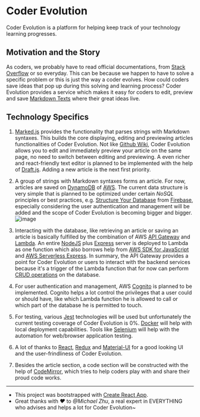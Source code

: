 # Coder Evolution

Coder Evolution is a platform for helping keep track of your technology learning progresses.

## Motivation and the Story

As coders, we probably have to read official documentations, from [Stack Overflow](https://stackoverflow.com/) or so everyday. This can be because we happen to have to solve a specific problem or this is just the way a coder evolves. How could coders save ideas that pop up during this solving and learning process? Coder Evolution provides a service which makes it easy for coders to edit, preview and save [Markdown Texts](https://www.markdownguide.org/) where their great ideas live.

## Technology Specifics

1. [Marked.js](https://marked.js.org) provides the functionality that parses strings with Markdown syntaxes. This builds the core displaying, editing and previewing articles functionalities of Coder Evolution. Not like [Github Wiki](https://help.github.com/en/github/building-a-strong-community/documenting-your-project-with-wikis), Coder Evolution allows you to edit and immediately preview your article on the same page, no need to switch between editing and previewing. A even richer and react-friendly text editor is planned to be implemented with the help of [Draft.js](https://draftjs.org/). Adding a new article is the next first priority.

2. A group of strings with Markdown syntaxes forms an article. For now, articles are saved on [DynamoDB](https://aws.amazon.com/dynamodb/) of [AWS](https://aws.amazon.com). The current data structure is very simple that is planned to be optimized under certain *NoSQL* principles or best practices, e.g. [Structure Your Database](https://firebase.google.com/docs/database/ios/structure-data) from [Firebase](https://firebase.google.com), especially considering the user authentication and management will be added and the scope of Coder Evolution is becoming bigger and bigger.
![image](https://user-images.githubusercontent.com/23125256/71946087-bd461980-3203-11ea-90e8-b1326b6b8ff9.png)

3. Interacting with the database, like retrieving an article or saving an article is basically fulfilled by the combination of AWS [API Gateway](https://aws.amazon.com/api-gateway/) and [Lambda](https://aws.amazon.com/lambda/). An entire [NodeJS](https://nodejs.org) plus [Express](https://expressjs.com/) server is deployed to Lambda as one function which also borrows help from [AWS SDK for JavaScript](https://www.npmjs.com/package/aws-sdk) and [AWS Serverless Express](https://www.npmjs.com/package/aws-serverless-express). In summary, the API Gateway provides a point for Coder Evolution or users to interact with the backend services because it's a trigger of the Lambda function that for now can perform [CRUD operations](https://en.wikipedia.org/wiki/Create,_read,_update_and_delete) on the database.

4. For user authentication and management, AWS [Cognito](https://aws.amazon.com/cognito/) is planned to be implemented. Cognito helps a lot control the privileges that a user could or should have, like which Lambda function he is allowed to call or which part of the database he is permitted to touch.

5. For testing, various [Jest](https://jestjs.io/) technologies will be used but unfortunately the current testing coverage of Coder Evolution is 0%. [Docker](https://www.docker.com/) will help with local deployment capabilities. Tools like [Selenium](https://selenium.dev/) will help with the automation for web/browser application testing.

6. A lot of thanks to [React](https://reactjs.org/), [Redux](https://redux.js.org/) and [Material-UI](https://material-ui.com/) for a good looking UI and the user-frindliness of Coder Evolution.

7. Besides the article section, a code section will be constructed with the help of [CodeMirror](https://codemirror.net/), which tries to help coders play with and share their proud code works.

---

- This project was bootstrapped with [Create React App](https://github.com/facebook/create-react-app).
- Great thanks with _❤️_ to _@Michael Zhu_, a real expert in EVERYTHING who advises and helps a lot for Coder Evolution~
